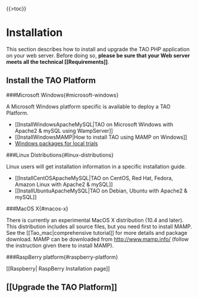 <!--
parent:
    title: Administrator_Guide
author:
    - 'Cyril Hazotte'
created_at: '2010-11-23 16:14:15'
updated_at: '2015-10-26 11:48:09'
tags:
    - 'Administrator Guide'
-->

{{\>toc}}

Installation
============

This section describes how to install and upgrade the TAO PHP application on your web server. Before doing so, **please be sure that your Web server meets all the technical [[Requirements]]**.

Install the TAO Platform
------------------------

###Microsoft Windows{#microsoft-windows}

A Microsoft Windows platform specific is available to deploy a TAO Platform.

-   [[InstallWindowsApacheMySQL|TAO on Microsoft Windows with Apache2 & mySQL using WampServer]]
-   [[InstallWindowsMAMP|How to install TAO using MAMP on Windows]]
-   [Windows packages for local trials](http://forge.taotesting.com/attachments/download/2852/TAO%20Installation%20Guide.pdf)

###Linux Distributions{#linux-distributions}

Linux users will get installation information in a specific installation guide.

-   [[InstallCentOSApacheMySQL|TAO on CentOS, Red Hat, Fedora, Amazon Linux with Apache2 & mySQL]]
-   [[InstallUbuntuApacheMySQL|TAO on Debian, Ubuntu with Apache2 & mySQL]]

###MacOS X{#macos-x}

There is currently an experimental MacOS X distribution (10.4 and later). This distribution includes all source files, but you need first to install MAMP. See the [[Tao\_mac|comprehensive tutorial]] for more details and package download. MAMP can be downloaded from http://www.mamp.info/‎ (follow the instruction given there to install MAMP).

###RaspBerry platform{#raspberry-platform}

[[Raspberry| RaspBerry Installation page]]

[[Upgrade the TAO Platform]]
----------------------------
